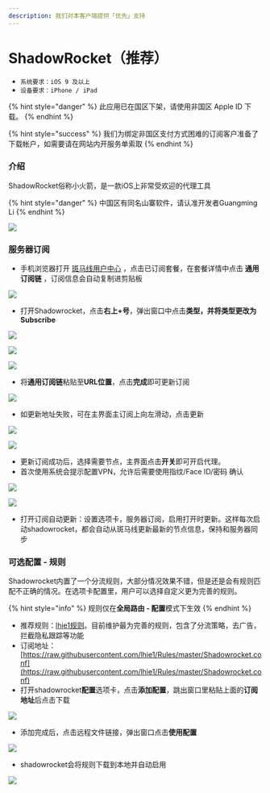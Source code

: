 ```yaml
---
description: 我们对本客户端提供「优先」支持
---
```


# ShadowRocket（推荐）

* `系统要求：iOS 9 及以上`
* `设备要求：iPhone / iPad`

{% hint style="danger" %}
此应用已在国区下架，请使用非国区 Apple ID 下载。
{% endhint %}

{% hint style="success" %}
我们为绑定非国区支付方式困难的订阅客户准备了下载帐户，如需要请在网站内开服务单索取
{% endhint %}

### 介绍

ShadowRocket俗称小火箭，是一款iOS上非常受欢迎的代理工具

{% hint style="danger" %}
中国区有同名山寨软件，请认准开发者Guangming Li
{% endhint %}

![](../../.gitbook/assets/image%20%2865%29.png)

### 服务器订阅

* 手机浏览器打开 [斑马线用户中心](https://bmxcloud.cc/clientarea.php?action=services) ，点击已订阅套餐，在套餐详情中点击 **通用订阅链** ，订阅信息会自动复制进剪贴板

![](../../.gitbook/assets/image%20%2868%29.png)

* 打开Shadowrocket，点击**右上+号**，弹出窗口中点击**类型，**并将类型更改为**Subscribe**

![](../../.gitbook/assets/image%20%2849%29.png)

![](../../.gitbook/assets/image%20%2835%29.png)

![](../../.gitbook/assets/image%20%2891%29.png)

*  将**通用订阅链**粘贴至**URL位置**，点击**完成**即可更新订阅

![](../../.gitbook/assets/image%20%2829%29.png)

* 如更新地址失败，可在主界面主订阅上向左滑动，点击更新

![](../../.gitbook/assets/image%20%2814%29.png)

![](../../.gitbook/assets/image%20%2813%29.png)

* 更新订阅成功后，选择需要节点，主界面点击**开关**即可开启代理。
* 首次使用系统会提示配置VPN，允许后需要使用指纹/Face ID/密码 确认

![](../../.gitbook/assets/image%20%2867%29.png)

![](../../.gitbook/assets/image%20%2840%29.png)

* 打开订阅自动更新：设置选项卡，服务器订阅，启用打开时更新。这样每次启动shadowrocket，都会自动从斑马线更新最新的节点信息，保持和服务器同步

### 可选配置 - 规则

Shadowrocket内置了一个分流规则，大部分情况效果不错，但是还是会有规则匹配不正确的情况。在选项卡配置里，用户可以选择自定义更为完善的规则。

{% hint style="info" %}
规则仅在**全局路由 - 配置**模式下生效
{% endhint %}

* 推荐规则：[lhie1规则](https://raw.githubusercontent.com/lhie1/Rules/master/Shadowrocket.conf)。目前维护最为完善的规则，包含了分流策略，去广告，拦截隐私跟踪等功能
* 订阅地址：[https://raw.githubusercontent.com/lhie1/Rules/master/Shadowrocket.conf](https://raw.githubusercontent.com/lhie1/Rules/master/Shadowrocket.conf)
* 打开shadowrocket**配置**选项卡，点击**添加配置**，跳出窗口里粘贴上面的**订阅地址**后点击下载 

![](../../.gitbook/assets/image%20%2884%29.png)

* 添加完成后，点击远程文件链接，弹出窗口点击**使用配置**

![](../../.gitbook/assets/image%20%2875%29.png)

* shadowrocket会将规则下载到本地并自动启用

![](../../.gitbook/assets/image%20%2850%29.png)

